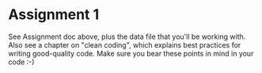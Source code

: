 # Assignment 1

See Assignment doc above, plus the data file that you'll be working with. Also see a chapter on "clean coding", which explains best practices for writing good-quality code. Make sure you bear these points in mind in your code :-) 
